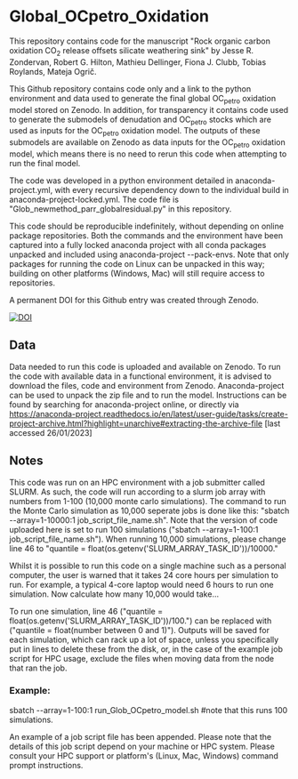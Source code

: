 # Global_OCpetro_Oxidation

This repository contains code for the manuscript "Rock organic carbon oxidation CO<sub>2</sub> release offsets silicate weathering sink" by Jesse R. Zondervan, Robert G. Hilton, Mathieu Dellinger, Fiona J. Clubb,  Tobias Roylands, Mateja Ogrič.

This Github repository contains code only and a link to the python environment and data used to generate the final global OC<sub>petro</sub> oxidation model stored on Zenodo. In addition, for transparency it contains code used to generate the submodels of denudation and OC<sub>petro</sub> stocks which are used as inputs for the OC<sub>petro</sub> oxidation model. The outputs of these submodels are available on Zenodo as data inputs for the OC<sub>petro</sub> oxidation model, which means there is no need to rerun this code when attempting to run the final model.

The code was developed in a python environment detailed in anaconda-project.yml, with every recursive dependency down to the individual build in anaconda-project-locked.yml. The code file is "Glob_newmethod_parr_globalresidual.py" in this repository.

This code should be reproducible indefinitely, without depending on online package repositories. Both the commands and the environment have been captured into a fully locked anaconda project with all conda packages unpacked and included using anaconda-project --pack-envs. Note that only packages for running the code on Linux can be unpacked in this way; building on other platforms (Windows, Mac) will still require access to repositories.

A permanent DOI for this Github entry was created through Zenodo.

[![DOI](https://zenodo.org/badge/592910202.svg)](https://zenodo.org/badge/latestdoi/592910202)

## Data
Data needed to run this code is uploaded and available on Zenodo. To run the code with available data in a functional environment, it is advised to download the files, code and environment from Zenodo. Anaconda-project can be used to unpack the zip file and to run the model. Instructions can be found by searching for anaconda-project online, or directly via https://anaconda-project.readthedocs.io/en/latest/user-guide/tasks/create-project-archive.html?highlight=unarchive#extracting-the-archive-file [last accessed 26/01/2023]

## Notes
This code was run on an HPC environment with a job submitter called SLURM. As such, the code will run according to a slurm job array with numbers from 1-100 (10,000 monte carlo simulations). The command to run the Monte Carlo simulation as 10,000 seperate jobs is done like this: "sbatch --array=1-10000:1 job_script_file_name.sh". Note that the version of code uploaded here is set to run 100 simulations ("sbatch --array=1-100:1 job_script_file_name.sh"). When running 10,000 simulations, please change line 46 to "quantile = float(os.getenv('SLURM_ARRAY_TASK_ID'))/10000."

Whilst it is possible to run this code on a single machine such as a personal computer, the user is warned that it takes 24 core hours per simulation to run. For example, a typical 4-core laptop would need 6 hours to run one simulation. Now calculate how many 10,000 would take...

To run one simulation, line 46 ("quantile = float(os.getenv('SLURM_ARRAY_TASK_ID'))/100.") can be replaced with ("quantile = float(number between 0 and 1)"). Outputs will be saved for each simulation, which can rack up a lot of space, unless you specifically put in lines to delete these from the disk, or, in the case of the example job script for HPC usage, exclude the files when moving data from the node that ran the job.

### Example:

sbatch --array=1-100:1 run_Glob_OCpetro_model.sh    #note that this runs 100 simulations.

An example of a job script file has been appended. Please note that the details of this job script depend on your machine or HPC system. Please consult your HPC support or platform's (Linux, Mac, Windows) command prompt instructions.
